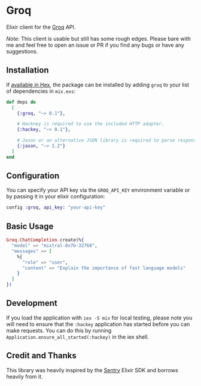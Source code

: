 # Groq

Elixir client for the [Groq](https://www.groq.com) API.

_Note_: This client is usable but still has some rough edges. Please bare with me and feel free to open an issue or PR if you find any bugs or have any suggestions.

## Installation

If [available in Hex](https://hex.pm/docs/publish), the package can be installed
by adding `groq` to your list of dependencies in `mix.exs`:

```elixir
def deps do
  [
    {:groq, "~> 0.1"},

    # Hackney is required to use the included HTTP adapter.
    {:hackey, "~> 0.1"},

    # Jason or an alternative JSON library is required to parse responses.
    {:jason, "~> 1.2"}
  ]
end
```

## Configuration

You can specify your API key via the `GROQ_API_KEY` environment variable or by passing it in your elixir configuration:

```elixir
config :groq, api_key: "your-api-key"
```

## Basic Usage

```elixir
Groq.ChatCompletion.create(%{
  "model" => "mixtral-8x7b-32768",
  "messages" => [
    %{
      "role" => "user",
      "content" => "Explain the importance of fast language models"
    }
  ]
})
```

## Development

If you load the application with `iex -S mix` for local testing, please note you will need to ensure that the `:hackey` application has started before you can make requests. You can do this by running `Application.ensure_all_started(:hackey)` in the iex shell.

## Credit and Thanks

This library was heavily inspired by the [Sentry](https://github.com/getsentry/sentry-elixir) Elixir SDK and borrows heavily from it.

